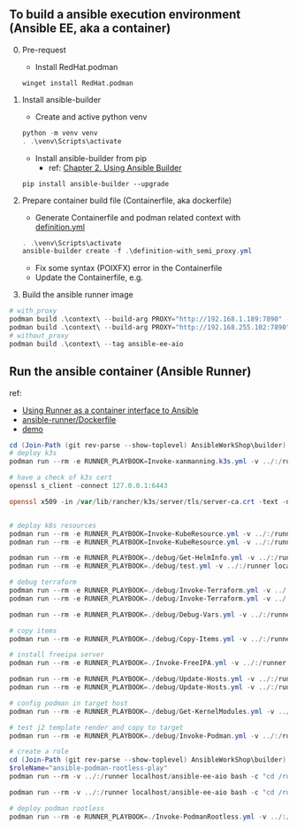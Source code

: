 ## To build a ansible execution environment (Ansible EE, aka a container)
0. Pre-request
   - Install RedHat.podman
    ```
    winget install RedHat.podman
    ```

1. Install ansible-builder
   - Create and active python venv
    ```powershell
    python -m venv venv
    . .\venv\Scripts\activate
    ```
   - Install ansible-builder from pip
     - ref: [Chapter 2. Using Ansible Builder](https://access.redhat.com/documentation/en-us/red_hat_ansible_automation_platform/2.0-ea/html-single/ansible_builder_guide/index)

    ```
    pip install ansible-builder --upgrade
    ```

2. Prepare container build file (Containerfile, aka dockerfile)
   - Generate Containerfile and podman related context with [definition.yml](definition.yml)
   ```powershell
   . .\venv\Scripts\activate
   ansible-builder create -f .\definition-with_semi_proxy.yml 
   ```
   - Fix some syntax (POIXFX) error in the Containerfile
   - Update the Containerfile, e.g.

3. Build the ansible runner image
```powershell
# with_proxy
podman build .\context\ --build-arg PROXY="http://192.168.1.189:7890" --tag ansible-ee-aio
podman build .\context\ --build-arg PROXY="http://192.168.255.102:7890" --tag ansible-ee-aio
# without_proxy
podman build .\context\ --tag ansible-ee-aio
```

## Run the ansible container (Ansible Runner)
ref: 
 - [Using Runner as a container interface to Ansible](https://ansible-runner.readthedocs.io/en/stable/container/)
 - [ansible-runner/Dockerfile](https://github.com/ansible/ansible-runner/blob/devel/Dockerfile)
 - [demo](https://github.com/ansible/ansible-runner/tree/devel/demo)

```powershell
cd (Join-Path (git rev-parse --show-toplevel) AnsibleWorkShop\builder)
# deploy k3s
podman run --rm -e RUNNER_PLAYBOOK=Invoke-xanmanning.k3s.yml -v ../:/runner localhost/ansible-ee-aio ansible-runner run /runner -vv

# have a check of k3s cert
openssl s_client -connect 127.0.0.1:6443

openssl x509 -in /var/lib/rancher/k3s/server/tls/server-ca.crt -text -noout


# deploy k8s resources 
podman run --rm -e RUNNER_PLAYBOOK=Invoke-KubeResource.yml -v ../:/runner localhost/ansible-ee-aio
podman run --rm -e RUNNER_PLAYBOOK=Invoke-KubeResource.yml -v ../:/runner localhost/ansible-ee-aio ansible-runner run /runner -vvvv

podman run --rm -e RUNNER_PLAYBOOK=./debug/Get-HelmInfo.yml -v ../:/runner localhost/ansible-ee-aio
podman run --rm -e RUNNER_PLAYBOOK=./debug/test.yml -v ../:/runner localhost/ansible-ee-aio ansible-runner run /runner -vvvv

# debug terraform
podman run --rm -e RUNNER_PLAYBOOK=./debug/Invoke-Terraform.yml -v ../:/runner -v ../../TerraformWorkShop/:/TerraformWorkShop/ localhost/ansible-ee-k8s ansible-runner run /runner -vvvv
podman run --rm -e RUNNER_PLAYBOOK=./debug/Invoke-Terraform.yml -v ../:/runner localhost/ansible-ee-k8s ansible-runner run /runner -vvvv

podman run --rm -e RUNNER_PLAYBOOK=./debug/Debug-Vars.yml -v ../:/runner localhost/ansible-ee-aio ansible-runner run /runner -vv

# copy items
podman run --rm -e RUNNER_PLAYBOOK=./debug/Copy-Items.yml -v ../:/runner -v ../../TerraformWorkShop/:/TerraformWorkShop/ localhost/ansible-ee-k8s ansible-runner run /runner -vvvv

# install freeipa server
podman run --rm -e RUNNER_PLAYBOOK=./Invoke-FreeIPA.yml -v ../:/runner localhost/ansible-ee-k8s ansible-runner run /runner -vvvv

podman run --rm -e RUNNER_PLAYBOOK=./debug/Update-Hosts.yml -v ../:/runner localhost/ansible-ee-k8s ansible-runner run /runner -vvvv
podman run --rm -e RUNNER_PLAYBOOK=./debug/Update-Hosts.yml -v ../:/runner localhost/ansible-ee-k8s ansible-runner run /runner -vvvv

# config podman in target host
podman run --rm -e RUNNER_PLAYBOOK=./debug/Get-KernelModules.yml -v ../:/runner localhost/ansible-ee-aio ansible-runner run /runner -vv

# test j2 template render and copy to target
podman run --rm -e RUNNER_PLAYBOOK=./debug/Invoke-Podman.yml -v ../:/runner -v ../../KubeWorkShop/:/KubeWorkShop/ localhost/ansible-ee-aio ansible-runner run /runner -vv

# create a role
cd (Join-Path (git rev-parse --show-toplevel) AnsibleWorkShop\builder)
$roleName="ansible-podman-rootless-play"
podman run --rm -v ../:/runner localhost/ansible-ee-aio bash -c "cd /runner/roles/ && ansible-galaxy init $roleName"

podman run --rm -v ../:/runner localhost/ansible-ee-aio bash -c "cd /runner/roles/ && ansible --version"

# deploy podman rootless
podman run --rm -e RUNNER_PLAYBOOK=./Invoke-PodmanRootless.yml -v ../:/runner localhost/ansible-ee-aio ansible-runner run /runner -vv
```